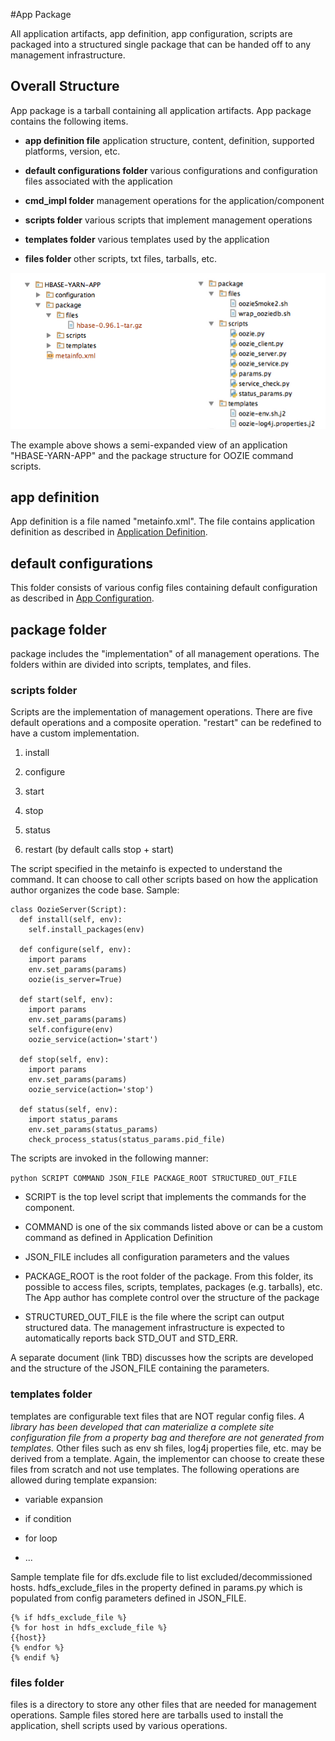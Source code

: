 #App Package

All application artifacts, app definition, app configuration, scripts are packaged into a structured single package that can be handed off to any management infrastructure.

## Overall Structure

App package is a tarball containing all application artifacts. App package contains the following items.

* **app definition file**
application structure, content, definition, supported platforms, version, etc.

* **default configurations folder**
various configurations and configuration files associated with the application

* **cmd_impl folder**
management operations for the application/component

 * **scripts folder**
various scripts that implement management operations

 * **templates folder**
various templates used by the application

 * **files folder**
other scripts, txt files, tarballs, etc.


![Image](../images/app_package_sample_04.png?raw=true)

The example above shows a semi-expanded view of an application "HBASE-YARN-APP" and the package structure for OOZIE command scripts.

## app definition

App definition is a file named "metainfo.xml". The file contains application definition as described in [Application Definition](application_definition.md). 

## default configurations

This folder consists of various config files containing default configuration as described in [App Configuration](application_configuration.md).

## package folder

package includes the "implementation" of all management operations. The folders within are divided into scripts, templates, and files.

### scripts folder

Scripts are the implementation of management operations. There are five default operations and a composite operation. "restart" can be redefined to have a custom implementation.

1. install

2. configure

3. start

4. stop

5. status

6. restart (by default calls stop + start)

The script specified in the metainfo is expected to understand the command. It can choose to call other scripts based on how the application author organizes the code base. Sample:

```
class OozieServer(Script):
  def install(self, env):
    self.install_packages(env)
    
  def configure(self, env):
    import params
    env.set_params(params)
    oozie(is_server=True)
    
  def start(self, env):
    import params
    env.set_params(params)
    self.configure(env)
    oozie_service(action='start')
    
  def stop(self, env):
    import params
    env.set_params(params)
    oozie_service(action='stop')

  def status(self, env):
    import status_params
    env.set_params(status_params)
    check_process_status(status_params.pid_file)
```


The scripts are invoked in the following manner:

`python SCRIPT COMMAND JSON_FILE PACKAGE_ROOT STRUCTURED_OUT_FILE`

* SCRIPT is the top level script that implements the commands for the component. 

* COMMAND is one of the six commands listed above or can be a custom command as defined in Application Definition

* JSON_FILE includes all configuration parameters and the values

* PACKAGE_ROOT is the root folder of the package. From this folder, its possible to access files, scripts, templates, packages (e.g. tarballs), etc. The App author has complete control over the structure of the package

* STRUCTURED_OUT_FILE is the file where the script can output structured data. The management infrastructure is expected to automatically reports back STD_OUT and STD_ERR.

A separate document (link TBD) discusses how the scripts are developed and the structure of the JSON_FILE containing the parameters.

### templates folder

templates are configurable text files that are NOT regular config files. *A library has been developed that can materialize a complete site configuration file from a property bag and therefore are not generated from templates.* Other files such as env sh files, log4j properties file, etc. may be derived from a template. Again, the implementor can choose to create these files from scratch and not use templates. The following operations are allowed during template expansion:

* variable expansion

* if condition

* for loop

* ...

Sample template file for dfs.exclude file to list excluded/decommissioned hosts. hdfs_exclude_files in the property defined in params.py which is populated from config parameters defined in JSON_FILE.

```
{% if hdfs_exclude_file %} 
{% for host in hdfs_exclude_file %}
{{host}}
{% endfor %}
{% endif %}
```


### files folder

files is a directory to store any other files that are needed for management operations. Sample files stored here are tarballs used to install the application, shell scripts used by various operations.

